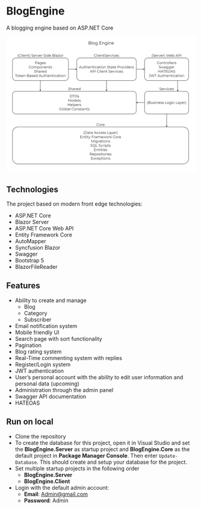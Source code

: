 # BlogEngine

A blogging engine based on ASP.NET Core

<img src="BlogEngine/BlogEngine.Client/wwwroot/css/Images/project_diagram.png" width="800">

## Technologies
The project based on modern front edge technologies:
 - ASP.NET Core
 - Blazor Server
 - ASP.NET Core Web API
 - Entity Framework Core
 - AutoMapper
 - Syncfusion Blazor
 - Swagger
 - Bootstrap 5
 - BlazorFileReader
 
 ## Features
 - Ability to create and manage
   - Blog
   - Category
   - Subscriber
 - Email notification system
 - Mobile friendly UI
 - Search page with sort functionality
 - Pagination
 - Blog rating system
 - Real-Time commenting system with replies
 - Register/Login system
 - JWT authentication
 - User’s personal account with the ability to edit user information and personal data (upcoming)
 - Administration through the admin panel  
 - Swagger API documentation
 - HATEOAS
 
## Run on local
- Clone the repository
- To create the database for this project, open it in Visual Studio and set the **BlogEngine.Server** as startup project and **BlogEngine.Core** as the default project in **Package Manager Console**. Then enter `Update-Database`. This should create and setup your database for the project.
- Set multiple startup projects in the following order
  - **BlogEngine.Server**
  - **BlogEngine.Client**
- Login with the default admin account:
  - **Email**: Admin@gmail.com
  - **Password**: Admin
